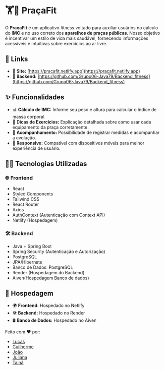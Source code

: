 # 🏋️💪 PraçaFit

O **PraçaFit** é um aplicativo fitness voltado para auxiliar usuários no cálculo do **IMC** e no uso correto dos **aparelhos de praças públicas**. Nosso objetivo é incentivar um estilo de vida mais saudável, fornecendo informações acessíveis e intuitivas sobre exercícios ao ar livre.

## 👀 Links

- 🔗 **Site:** [https://pracafit.netlify.app](https://pracafit.netlify.app)
- 🔗 **Backend:** [https://github.com/Grupo06-Java79/Backend_fitness](https://github.com/Grupo06-Java79/Backend_fitness)


## ✨ Funcionalidades

- 📊 **Cálculo de IMC:** Informe seu peso e altura para calcular o índice de massa corporal.
- 🔮 **Dicas de Exercícios:** Explicação detalhada sobre como usar cada equipamento da praça corretamente.
- 🔧 **Acompanhamento:** Possibilidade de registrar medidas e acompanhar a evolução.
- 📲 **Responsivo:** Compatível com dispositivos móveis para melhor experiência de usuário.

## 👨‍💻 Tecnologias Utilizadas

### 🌐 **Frontend**
- React
- Styled Components
- Tailwind CSS
- React Router
- Axios
- AuthContext (Autenticação com Context API)
- Netlify (Hospedagem)

### 🛠️ **Backend**
- Java + Spring Boot
- Spring Security (Autenticação e Autorização)
- PostgreSQL
- JPA/Hibernate
- Banco de Dados: PostgreSQL
- Render (Hospedagem do Backend)
- Aiven(Hospedagem Banco de dados)

## 💾 Hospedagem
- 🌍 **Frontend:** Hospedado no Netlify
- 🛠️ **Backend:** Hospedado no Render
- 🛢️ **Banco de Dados:** Hospedado no Aiven



Feito com ❤️ por: 
- [Lucas](https://github.com/Lucas300)
- [Guilherme](https://github.com/GuilhermeKaludin)
- [João](https://github.com/jloliveira95)
- [Juliana](https://github.com/JulianaMonteiro4)
- [Tainá](https://github.com/tainalara)
